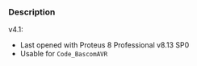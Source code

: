 ### Description

v4.1:
- Last opened with Proteus 8 Professional v8.13 SP0
- Usable for `Code_BascomAVR`